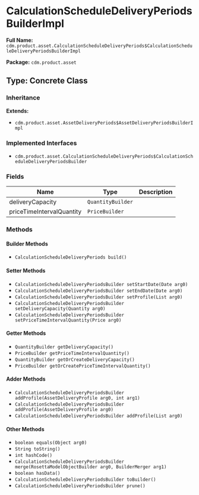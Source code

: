 # CalculationScheduleDeliveryPeriodsBuilderImpl

**Full Name:** `cdm.product.asset.CalculationScheduleDeliveryPeriods$CalculationScheduleDeliveryPeriodsBuilderImpl`

**Package:** `cdm.product.asset`

## Type: Concrete Class

### Inheritance

**Extends:**
- `cdm.product.asset.AssetDeliveryPeriods$AssetDeliveryPeriodsBuilderImpl`

### Implemented Interfaces

- `cdm.product.asset.CalculationScheduleDeliveryPeriods$CalculationScheduleDeliveryPeriodsBuilder`

### Fields

| Name | Type | Description |
|------|------|-------------|
| deliveryCapacity | `QuantityBuilder` |  |
| priceTimeIntervalQuantity | `PriceBuilder` |  |

### Methods

#### Builder Methods

- `CalculationScheduleDeliveryPeriods build()`

#### Setter Methods

- `CalculationScheduleDeliveryPeriodsBuilder setStartDate(Date arg0)`
- `CalculationScheduleDeliveryPeriodsBuilder setEndDate(Date arg0)`
- `CalculationScheduleDeliveryPeriodsBuilder setProfile(List arg0)`
- `CalculationScheduleDeliveryPeriodsBuilder setDeliveryCapacity(Quantity arg0)`
- `CalculationScheduleDeliveryPeriodsBuilder setPriceTimeIntervalQuantity(Price arg0)`

#### Getter Methods

- `QuantityBuilder getDeliveryCapacity()`
- `PriceBuilder getPriceTimeIntervalQuantity()`
- `QuantityBuilder getOrCreateDeliveryCapacity()`
- `PriceBuilder getOrCreatePriceTimeIntervalQuantity()`

#### Adder Methods

- `CalculationScheduleDeliveryPeriodsBuilder addProfile(AssetDeliveryProfile arg0, int arg1)`
- `CalculationScheduleDeliveryPeriodsBuilder addProfile(AssetDeliveryProfile arg0)`
- `CalculationScheduleDeliveryPeriodsBuilder addProfile(List arg0)`

#### Other Methods

- `boolean equals(Object arg0)`
- `String toString()`
- `int hashCode()`
- `CalculationScheduleDeliveryPeriodsBuilder merge(RosettaModelObjectBuilder arg0, BuilderMerger arg1)`
- `boolean hasData()`
- `CalculationScheduleDeliveryPeriodsBuilder toBuilder()`
- `CalculationScheduleDeliveryPeriodsBuilder prune()`

